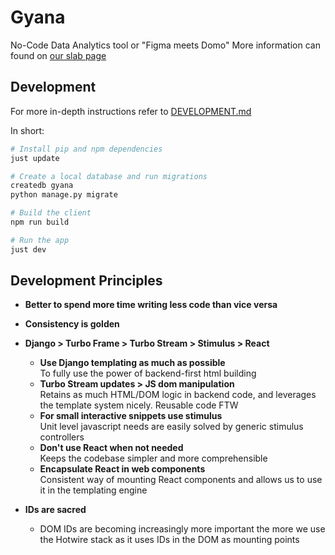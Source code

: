 # Gyana

No-Code Data Analytics tool or "Figma meets Domo"
More information can found on [our slab page](https://gyana.slab.com/topics/tech-mlhaecw3)

## Development

For more in-depth instructions refer to [DEVELOPMENT.md](DEVELOPMENT.md)

In short:

```bash
# Install pip and npm dependencies
just update

# Create a local database and run migrations
createdb gyana
python manage.py migrate

# Build the client
npm run build

# Run the app
just dev
```

## Development Principles

- **Better to spend more time writing less code than vice versa**

- **Consistency is golden**

- **Django > Turbo Frame > Turbo Stream > Stimulus > React**

  - **Use Django templating as much as possible**  
     To fully use the power of backend-first html building
  - **Turbo Stream updates > JS dom manipulation**  
     Retains as much HTML/DOM logic in backend code, and leverages the template system nicely. Reusable code FTW
  - **For small interactive snippets use stimulus**  
     Unit level javascript needs are easily solved by generic stimulus controllers
  - **Don't use React when not needed**  
     Keeps the codebase simpler and more comprehensible
  - **Encapsulate React in web components**  
     Consistent way of mounting React components and allows us to use it in the templating engine

- **IDs are sacred**
  - DOM IDs are becoming increasingly more important the more we use the Hotwire stack as it uses IDs in the DOM as mounting points
